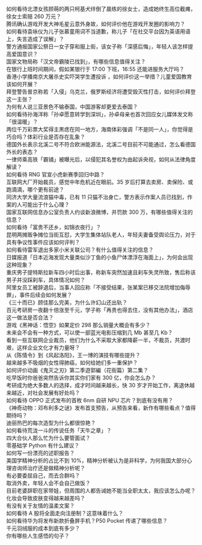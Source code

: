 如何看待北漂女孩顾萌的两只柯基犬绊倒了晨练的徐女士，造成她终生高位截瘫，徐女士索赔 260 万元？  
腾讯确认游戏开发大神毛星云意外身故，如何评价他在游戏开发圈的影响力？  
如何看待袁咏仪为儿子张慕童用词不当道歉，称儿子「在社交平台因为英语用语上，失言造成了误解」？  
警方通报国家公祭日一女子穿和服上街，该女子称「深感后悔」，年轻人该怎样提高爱国意识？  
国家文物局称「汉文帝霸陵已找到」，有哪些信息值得关注？  
在银行上班时间期间，假如某银行于 17:00 下班，16:55 还能进服务大厅吗？  
香港小学播南京大屠杀史实吓哭学生遭投诉 ，如何评价这一举措？儿童爱国教育该如何开展？  
拜登警告普京称若「入侵」乌克兰，俄罗斯经济将遭受毁灭性打击，如何评价拜登这一主张？  
为何有人说三亚景色不输泰国，中国游客却更爱去泰国？  
如何看待孙海洋称「孙卓愿意转学到深圳」，孙卓母亲也首次回应女儿媒体发文称「很温暖」？  
两位千万彩票大奖得主黑痣在同一地方，海南体彩强调「不是同一人」，你觉得是巧合吗？体彩行业是否存在乱象？  
德国外长表示北溪二号不符合欧洲能源法，北溪二号目前不可能通过，怎么看德国外长的表态？  
一律师乘高铁「霸铺」被曝光后，以侵犯其名誉权为由起诉央视，如何从法律角度解读？  
如何看待 RNG 官宣小虎新赛季回归中路？  
互联网大厂开始裁员，感觉中年危机近在眼前。35 岁后打算去卖房、卖保险、或跑滴滴，哪个更有前途？  
同济大学大量流浪猫中毒，已有 11 只猫不治身亡，警方表示作案人员已找到，作案的人可能出于什么心理？  
国家互联网信息办公室负责人约谈新浪微博，并罚款 300 万，有哪些值得关注的信息？  
如何看待「富贵不还乡，如锦衣夜行」？  
昆明两摊贩争摊位当街互怼，大学生集体站队老人，年轻夫妻备受舆论压力，对于具有争议性事件应该如何评判？  
如何看待雷军退出多家小米关联公司？有什么值得关注的信息？  
日媒报道「日本近海发现大量类似沙丁鱼的小鱼尸体漂浮在海面上」，为何会出现这种现象？  
重庆男子提特斯拉新车四小时后出事，称新车突然加速且刹车失灵所致，售后称该男子并没踩刹车，具体情况如何？  
阿里女员工被辞退后，当事人回应称「不接受结果，张某案已移交法院增加侮辱罪」，事件后续会如何发展？  
《三十而已》顾佳那么完美，为什么许幻山还出轨？  
百元考研房一夜翻十倍涨至千元，学子称「再贵也得去住，没有其他办法」，酒店这一做法是否合法？  
游戏《黑神话：悟空》如果定价 298 那么销量大概会有多少？  
未来会不会有一种方式，可以使一部蓝光电影压缩到几 Mb 甚至几 Kb？  
看到一些互联网企业裁员，他们为什么不采取大家都降薪一半，不裁员，共渡时艰，这样企业文化才有力量呀？  
从《陈情令》到《风起洛阳》，王一博的演技有哪些提升？  
越来越多不吸烟的女性得肺癌，如何给她们多一重保护？  
如何评价动画《鬼灭之刃》第二季遊郭編（花街篇）第二集？  
吃早饭时你爸爸突然告诉你其实你们家有 300 亿，你会怎么办？  
考研成为绝大多数人的选择，成才时间越来越长，快 30 岁才开始工作，离退休越来越近，对社会发展有好处吗？  
如何看待 OPPO 正式发布的首枚 6nm 自研 NPU 芯片？到底有没有用？  
《神奇动物：邓布利多之谜》发布首支预告，从预告来看，新作有哪些看点？值得期待吗？  
迪丽热巴的每次造型为什么都很惊艳？  
如何看待荒泷一斗的传说任务「天牛之章」？  
四大合伙人那么忙为什么要管面试？  
零基础学 Python 有什么建议？  
如何写一份漂亮的述职报告？  
美国学精神分析的占比不到 10%，精神分析被认为是非科学，为何我国大部分心理咨询师治疗还是做精神分析呢？  
有必要委屈自己，而去合群吗？  
取消外卖，年轻人会不会自己做饭？  
目前老婆辞职在家带娃，但周围的人都告诫她不能当全职太太，我应该怎么办呢？  
化妆会导致皮肤变得越来越差吗？  
有没有关于友情的温柔文案？  
如何看待 A 股将全面走向注册制？这意味着什么？  
如何看待华为将发布新款折叠屏手机？P50 Pocket 传递了哪些信息？  
千元羽绒服的成本到底有多少？  
你有哪些人生感悟的句子？  

